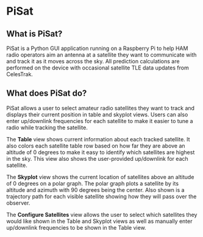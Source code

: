 # PiSat

## What is PiSat?

PiSat is a Python GUI application running on a Raspberry Pi to help HAM radio operators aim an antenna at a satellite they want to communicate with and track it as it moves across the sky. All prediction calculations are performed on the device with occasional satellite TLE data updates from CelesTrak.

## What does PiSat do?

PiSat allows a user to select amateur radio satellites they want to track and displays their current position in table and skyplot views. Users can also enter up/downlink frequencies for each satellite to make it easier to tune a radio while tracking the satellite. 

The **Table** view shows current information about each tracked satellite. It also colors each satellite table row based on how far they are above an altitude of 0 degrees to make it easy to identify which satellites are highest in the sky. This view also shows the user-provided up/downlink for each satellite.

The **Skyplot** view shows the current location of satellites above an altitude of 0 degrees on a polar graph. The polar graph plots a satellite by its altitude and azimuth with 90 degrees being the center. Also shown is a trajectory path for each visible satellite showing how they will pass over the observer.

The **Configure Satellites** view allows the user to select which satellites they would like shown in the Table and Skyplot views as well as manually enter up/downlink frequencies to be shown in the Table view.
